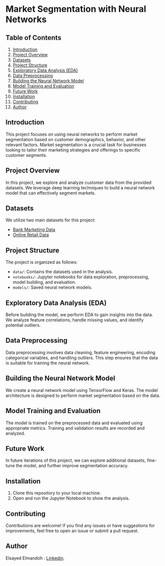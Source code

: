 # Market Segmentation with Neural Networks

## Table of Contents
1. [Introduction](#introduction)
2. [Project Overview](#project-overview)
3. [Datasets](#datasets)
4. [Project Structure](#project-structure)
5. [Exploratory Data Analysis (EDA)](#exploratory-data-analysis-eda)
6. [Data Preprocessing](#data-preprocessing)
7. [Building the Neural Network Model](#building-the-neural-network-model)
8. [Model Training and Evaluation](#model-training-and-evaluation)
9. [Future Work](#future-work)
10. [Installation](#installation)
11. [Contributing](#contributing)
12. [Author](#author)
  
## Introduction
This project focuses on using neural networks to perform market segmentation based on customer demographics, behavior, and other relevant factors. Market segmentation is a crucial task for businesses looking to tailor their marketing strategies and offerings to specific customer segments.

## Project Overview
In this project, we explore and analyze customer data from the provided datasets. We leverage deep learning techniques to build a neural network model that can effectively segment markets.

## Datasets
We utilize two main datasets for this project:
- [Bank Marketing Data](https://www.kaggle.com/datasets/henriqueyamahata/bank-marketing)
- [Online Retail Data](https://www.kaggle.com/datasets/carrie1/ecommerce-data)

## Project Structure
The project is organized as follows:
- `data/`: Contains the datasets used in the analysis.
- `notebooks/`: Jupyter notebooks for data exploration, preprocessing, model building, and evaluation.
- `models/`: Saved neural network models.

## Exploratory Data Analysis (EDA)
Before building the model, we perform EDA to gain insights into the data. We analyze feature correlations, handle missing values, and identify potential outliers.

## Data Preprocessing
Data preprocessing involves data cleaning, feature engineering, encoding categorical variables, and handling outliers. This step ensures that the data is suitable for training the neural network.

## Building the Neural Network Model
We create a neural network model using TensorFlow and Keras. The model architecture is designed to perform market segmentation based on the data.

## Model Training and Evaluation
The model is trained on the preprocessed data and evaluated using appropriate metrics. Training and validation results are recorded and analyzed.

## Future Work
In future iterations of this project, we can explore additional datasets, fine-tune the model, and further improve segmentation accuracy.

## Installation
1. Clone this repository to your local machine.
2. Open and run the Jupyter Notebook to show the analysis.

## Contributing
Contributions are welcome! If you find any issues or have suggestions for improvements, feel free to open an issue or submit a pull request.

## Author
  Elsayed Elmandoh : [Linkedin](https://www.linkedin.com/in/elsayed-elmandoh-77544428a/).
